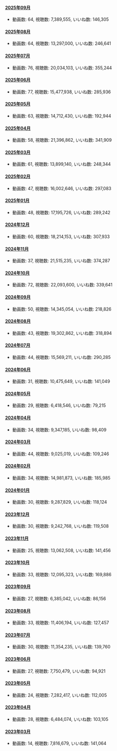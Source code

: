 #### [2025年09月](videos/202509 "wikilink")

-   動画数: 64, 視聴数: 7,389,555, いいね数: 146,305

#### [2025年08月](videos/202508 "wikilink")

-   動画数: 64, 視聴数: 13,297,000, いいね数: 246,641

#### [2025年07月](videos/202507 "wikilink")

-   動画数: 76, 視聴数: 20,034,103, いいね数: 355,244

#### [2025年06月](videos/202506 "wikilink")

-   動画数: 77, 視聴数: 15,477,938, いいね数: 285,936

#### [2025年05月](videos/202505 "wikilink")

-   動画数: 63, 視聴数: 14,712,430, いいね数: 192,944

#### [2025年04月](videos/202504 "wikilink")

-   動画数: 58, 視聴数: 21,396,862, いいね数: 341,909

#### [2025年03月](videos/202503 "wikilink")

-   動画数: 61, 視聴数: 13,899,140, いいね数: 248,344

#### [2025年02月](videos/202502 "wikilink")

-   動画数: 47, 視聴数: 16,002,646, いいね数: 297,083

#### [2025年01月](videos/202501 "wikilink")

-   動画数: 48, 視聴数: 17,195,726, いいね数: 289,242

#### [2024年12月](videos/202412 "wikilink")

-   動画数: 60, 視聴数: 18,214,153, いいね数: 307,933

#### [2024年11月](videos/202411 "wikilink")

-   動画数: 37, 視聴数: 21,515,235, いいね数: 374,287

#### [2024年10月](videos/202410 "wikilink")

-   動画数: 72, 視聴数: 22,093,600, いいね数: 339,641

#### [2024年09月](videos/202409 "wikilink")

-   動画数: 50, 視聴数: 14,345,054, いいね数: 218,826

#### [2024年08月](videos/202408 "wikilink")

-   動画数: 43, 視聴数: 19,302,862, いいね数: 318,894

#### [2024年07月](videos/202407 "wikilink")

-   動画数: 44, 視聴数: 15,569,211, いいね数: 290,285

#### [2024年06月](videos/202406 "wikilink")

-   動画数: 31, 視聴数: 10,475,649, いいね数: 141,049

#### [2024年05月](videos/202405 "wikilink")

-   動画数: 29, 視聴数: 6,418,546, いいね数: 79,215

#### [2024年04月](videos/202404 "wikilink")

-   動画数: 34, 視聴数: 9,347,185, いいね数: 98,409

#### [2024年03月](videos/202403 "wikilink")

-   動画数: 44, 視聴数: 9,025,019, いいね数: 109,246

#### [2024年02月](videos/202402 "wikilink")

-   動画数: 34, 視聴数: 14,981,873, いいね数: 185,985

#### [2024年01月](videos/202401 "wikilink")

-   動画数: 30, 視聴数: 9,287,829, いいね数: 118,124

#### [2023年12月](videos/202312 "wikilink")

-   動画数: 30, 視聴数: 9,242,768, いいね数: 119,508

#### [2023年11月](videos/202311 "wikilink")

-   動画数: 25, 視聴数: 13,062,508, いいね数: 141,456

#### [2023年10月](videos/202310 "wikilink")

-   動画数: 33, 視聴数: 12,095,323, いいね数: 169,886

#### [2023年09月](videos/202309 "wikilink")

-   動画数: 27, 視聴数: 6,385,042, いいね数: 86,156

#### [2023年08月](videos/202308 "wikilink")

-   動画数: 33, 視聴数: 11,406,194, いいね数: 127,457

#### [2023年07月](videos/202307 "wikilink")

-   動画数: 30, 視聴数: 11,354,235, いいね数: 139,760

#### [2023年06月](videos/202306 "wikilink")

-   動画数: 27, 視聴数: 7,750,479, いいね数: 94,921

#### [2023年05月](videos/202305 "wikilink")

-   動画数: 24, 視聴数: 7,282,417, いいね数: 112,005

#### [2023年04月](videos/202304 "wikilink")

-   動画数: 28, 視聴数: 6,484,074, いいね数: 103,105

#### [2023年03月](videos/202303 "wikilink")

-   動画数: 14, 視聴数: 7,816,679, いいね数: 141,064

